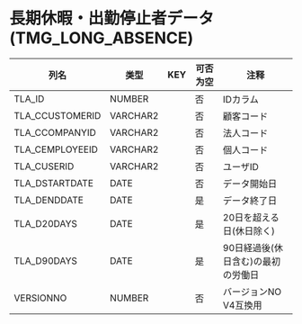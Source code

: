 # 長期休暇・出勤停止者データ(TMG_LONG_ABSENCE)
| 列名   | 类型   | KEY  | 可否为空 | 注释   |
| ---- | ---- | ---- | ---- | ---- |
|TLA_ID|NUMBER||否|IDカラム|
|TLA_CCUSTOMERID|VARCHAR2||否|顧客コード |
|TLA_CCOMPANYID|VARCHAR2||否|法人コード |
|TLA_CEMPLOYEEID|VARCHAR2||否|個人コード |
|TLA_CUSERID|VARCHAR2||否|ユーザID |
|TLA_DSTARTDATE|DATE||否|データ開始日 |
|TLA_DENDDATE|DATE||是|データ終了日 |
|TLA_D20DAYS|DATE||是|20日を超える日(休日除く) |
|TLA_D90DAYS|DATE||是|90日経過後(休日含む)の最初の労働日 |
|VERSIONNO|NUMBER||否|バージョンNO V4互換用 |
